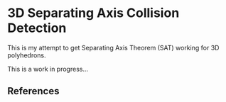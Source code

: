 # 3D Separating Axis Collision Detection

This is my attempt to get Separating Axis Theorem (SAT) working for 3D polyhedrons.

This is a work in progress...

## References

